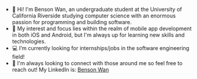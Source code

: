 - 👋 Hi! I'm Benson Wan, an undergraduate student at the University of California Riverside studying computer science with an enormous passion for programming and building software.
- :brain: My interest and focus lies within the realm of mobile app development in both iOS and Android, but I'm always up for learning new skills and technologies. 
- :computer: I’m currently looking for internships/jobs in the software engineering field!
- :handshake: I'm always looking to connect with those around me so feel free to reach out! My LinkedIn is: [Benson Wan](https://www.linkedin.com/in/benson-wan-b83998174)

<!---
iarebwan/iarebwan is a ✨ special ✨ repository because its `README.md` (this file) appears on your GitHub profile.
You can click the Preview link to take a look at your changes.
--->
